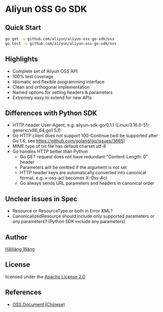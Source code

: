 Aliyun OSS Go SDK
=================

Quick Start
-----------

```bash
go get -u github.com/aliyun/aliyun-oss-go-sdk/oss
go test -v github.com/aliyun/aliyun-oss-go-sdk/oss
```

Highlights
----------
* Complete set of Aliyun OSS API
* 100% test coverage
* Idiomatic and flexible programming interface
* Clean and orthogonal implementation
* Named options for setting headers & parameters
* Extremely easy to extend for new APIs

Differences with Python SDK
---------------------------

* HTTP header User-Agent, e.g. aliyun-sdk-go/0.1.1 (Linux/3.16.0-51-generic/x86_64;go1.5.1)
* Go HTTP client does not support 100-Continue (will be supported after Go 1.6, see https://github.com/golang/go/issues/3665)
* MIME type of txt file has default charset utf-8
* Go handles HTTP better than Python
  - Go GET request does not have redundant "Content-Length: 0" header
  - Parameters will be omitted if the argument is not set
  - HTTP header keys are automatically converted into canonical format, e.g.
    x-oss-acl becomes X-Oss-Acl
  - Go always sends URL parameters and headers in canonical order

Unclear issues in Spec
----------------------

* Resource or ResourceType or both in Error XML?
* CanonicalizedResource should include only supported parameters or any parameters? (Python SDK include any parameters)

Author
------

[Hǎiliàng Wáng](https://github.com/h12w)

License
-------

licensed under the [Apache License 2.0](https://www.apache.org/licenses/LICENSE-2.0.html)

References
----------
* [OSS Document (Chinese)](https://docs.aliyun.com/#/pub/oss)
